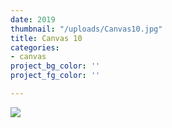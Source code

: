 ```yaml
---
date: 2019
thumbnail: "/uploads/Canvas10.jpg"
title: Canvas 10
categories:
- canvas
project_bg_color: ''
project_fg_color: ''

---
```

![](https://res2.forestry.io/WRErB4Nipz-cPc1w2oC-MHem1da4LjAWRmkaPgKRAEE/fit/512/512/sm/0/aHR0cHM6Ly9hcHAu/Zm9yZXN0cnkuaW8v/cmFpbHMvYWN0aXZl/X3N0b3JhZ2UvYmxv/YnMvZXlKZmNtRnBi/SE1pT25zaWJXVnpj/MkZuWlNJNklrSkJh/SEJDUTJkT1NFRkZQ/U0lzSW1WNGNDSTZi/blZzYkN3aWNIVnlJ/am9pWW14dllsOXBa/Q0o5ZlE9PS0tOGU2/NzMyMDFhMTNkYWM2/OTI1OGRhZDc1ZDRh/N2VhMDBlMTJlZWE1/Ni9DYW52YXMxMC5q/cGc)
